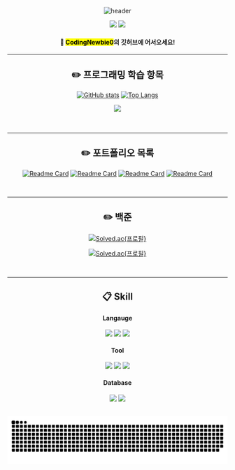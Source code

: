 <div align="center"> 

![header](https://capsule-render.vercel.app/api?type=Waving&color=40e0d0&height=250&section=header&fontColor=ffffff&fontSize=70&animation=fadeIn&fontAlignY=55&desc=%20&descAlignY=62&descAlign=62&text=안녕하세요!)

[<img src="https://github.com/yewon-Noh/readme-template/blob/main/skills/Github.png?raw=true" width="80">](https://github.com/CodingNewbie0)
[<img src="https://github.com/yewon-Noh/readme-template/blob/main/skills/Notion.png?raw=true" width="80">](https://www.notion.so/60e9735c694143c9937ac3903fe361f2)
####  :wave: <mark>CodingNewbie0</mark>의 깃허브에 어서오세요!


  --------------------

## :pencil2: 프로그래밍 학습 항목
  
[![GitHub stats](https://github-readme-stats.vercel.app/api?username=CodingNewbie0&theme=tokyonight)](https://github.com/CodingNewbie0/github-readme-stats)
[![Top Langs](https://github-readme-stats.vercel.app/api/top-langs/?username=CodingNewbie0&theme=tokyonight)](https://github.com/CodingNewbie0/github-readme-stats)

[<img src="https://img.shields.io/badge/github-181717?style=for-the-badge&logo=github&logoColor=white">](https://github.com/CodingNewbie0)
  
<!--[![Velog's GitHub stats](https://velog-readme-stats.vercel.app/api?name=somm&color=dark)](https://velog.io/@somm)-->

<br/>

 --------------------


## :pencil2: 포트폴리오 목록

[![Readme Card](https://github-readme-stats.vercel.app/api/pin/?username=CodingNewbie0&repo=miniprojects)](https://github.com/CodingNewbie0/miniprojects)
[![Readme Card](https://github-readme-stats.vercel.app/api/pin/?username=CodingNewbie0&repo=miniprojects)](https://github.com/CodingNewbie0/miniprojects)
[![Readme Card](https://github-readme-stats.vercel.app/api/pin/?username=CodingNewbie0&repo=miniprojects)](https://github.com/CodingNewbie0/miniprojects)
[![Readme Card](https://github-readme-stats.vercel.app/api/pin/?username=CodingNewbie0&repo=miniprojects)](https://github.com/CodingNewbie0/miniprojects)

<br/>

 --------------------

## :pencil2: 백준
[![Solved.ac{프로필}](http://mazassumnida.wtf/api/v2/generate_badge?boj=ahrgjdy)](https://solved.ac/profile/ahrgjdy)

[![Solved.ac{프로필}](http://mazassumnida.wtf/api/mini/generate_badge?boj=ahrgjdy)](https://solved.ac/profile/ahrgjdy)
 
   <br/>
   
 --------------------
  
##  :clipboard: Skill

#### Langauge
[<img src="https://img.shields.io/badge/csharp-239120?style=for-the-badge&logo=csharp&logoColor=white">](https://ko.wikipedia.org/wiki/C_%EC%83%A4%ED%94%84)
[<img src="https://img.shields.io/badge/JavaScript-F7DF1E?style=for-the-badge&logo=JavaScript&logoColor=white">](https://ko.wikipedia.org/wiki/%EC%9E%90%EB%B0%94%EC%8A%A4%ED%81%AC%EB%A6%BD%ED%8A%B8)
[<img src="https://img.shields.io/badge/Python-3776AB?style=for-the-badge&logo=Python&logoColor=white">](https://ko.wikipedia.org/wiki/%ED%8C%8C%EC%9D%B4%EC%8D%AC)

#### Tool
[<img src="https://img.shields.io/badge/VSCode-007ACC?style=for-the-badge&logo=VisualStudioCode&logoColor=white">](https://ko.wikipedia.org/wiki/%EB%B9%84%EC%A3%BC%EC%96%BC_%EC%8A%A4%ED%8A%9C%EB%94%94%EC%98%A4_%EC%BD%94%EB%93%9C)
[<img src="https://img.shields.io/badge/visualstudio-5C2D91?style=for-the-badge&logo=visualstudio&logoColor=white">](https://ko.wikipedia.org/wiki/%EB%A7%88%EC%9D%B4%ED%81%AC%EB%A1%9C%EC%86%8C%ED%94%84%ED%8A%B8_%EB%B9%84%EC%A3%BC%EC%96%BC_%EC%8A%A4%ED%8A%9C%EB%94%94%EC%98%A4)
[<img src="https://img.shields.io/badge/Unity-FFFFFF?style=for-the-badge&logo=Unity&logoColor=black">](https://ko.wikipedia.org/wiki/%EC%9C%A0%EB%8B%88%ED%8B%B0_(%EA%B2%8C%EC%9E%84_%EC%97%94%EC%A7%84))

#### Database
[<img src="https://img.shields.io/badge/MySQL-4479A1?style=for-the-badge&logo=MySQL&logoColor=white">](https://ko.wikipedia.org/wiki/MySQL)
[<img src="https://img.shields.io/badge/MSSQL-F7DF1E?style=for-the-badge&logo=MSSQL&logoColor=white">](https://ko.wikipedia.org/wiki/MSSQL)
 
   <br/>
 <img src="https://raw.githubusercontent.com/Platane/snk/output/github-contribution-grid-snake.svg" />
</div>







<!--
**CodingNewbie0/CodingNewbie0** is a ✨ _special_ ✨ repository because its `README.md` (this file) appears on your GitHub profile.

Here are some ideas to get you started:

- 🔭 I’m currently working on ...
- 🌱 I’m currently learning ...
- 👯 I’m looking to collaborate on ...
- 🤔 I’m looking for help with ...
- 💬 Ask me about ...
- 📫 How to reach me: ...
- 😄 Pronouns: ...
- ⚡ Fun fact: ...
-->
